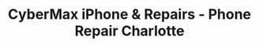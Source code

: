 ---
title: "CyberMax iPhone & Repairs - Phone Repair Charlotte"
url: /charlotte/cybermax-iphone-and-repairs-phone-repair-charlotte/
shop: shop
---